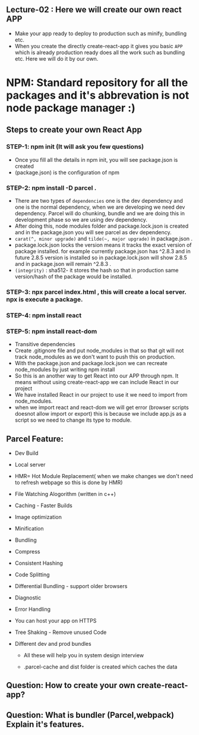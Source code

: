 ## Lecture-02 : Here we will create our own react APP

- Make your app ready to deploy to production such as minify, bundling etc.
- When you create the directly create-react-app it gives you basic `APP` which is already production ready does all the work such as bundling etc. Here we will do it by our own.
# NPM: Standard repository for all the packages and it's abbrevation is not node package manager :)
## Steps to create your own React App
   ### STEP-1: npm init (It will ask you few questions)
   * Once you fill all the details in npm init, you will see package.json is created
   * (package.json) is the configuration of npm

   ### STEP-2: npm install -D parcel .

   * There are two types of `dependencies` one is the dev dependency and one is the normal dependency, when we are developing we need dev dependency. Parcel will do chunking, bundle and we are doing this in development phase so we are using dev dependency.
   * After doing this, node modules folder and package.lock.json is created and in the package.json you will see parcel as dev dependency.
   * `carat(^, minor upgrade)` and `tilde(~, major upgrade)` in package.json .
   * package.lock.json locks the version means it tracks the exact version of package installed. for example currently package.json has ^2.8.3 and in future 2.8.5 version is installed so in package.lock.json will show 2.8.5 and in package.json will remain ^2.8.3 .
   * `(integrity)` : sha512- it stores the hash so that in production same version/hash of the package would be installed.

   ### STEP-3: npx parcel index.html , this will create a local server. npx is execute a package.

   ### STEP-4: npm install react
   ### STEP-5: npm install react-dom
    
* Transitive dependencies 
* Create .gitignore file and put node_modules in that so that git will not track node_modules as we don't want to push this on production.
* With the package.json and package.lock.json we can recreate node_modules by just writing npm install   
* So this is an another way to get React into our APP through npm. It means without using create-react-app we can include React in our project
* We have installed React in our project to use it we need to import from node_modules.
* when we import react and react-dom we will get error (browser scripts doesnot allow import or export) this is because we include app.js as a script so we need to change its type to module.
## Parcel Feature:
* Dev Build
* Local server
* HMR= Hot Module Replacement( when we make changes we don't need to refresh webpage so this is done by HMR)
* File Watching Alogorithm (written in c++)
* Caching - Faster Builds
* Image optimization
* Minification
* Bundling
* Compress
* Consistent Hashing
* Code Splitting
* Differential Bundling -  support older browsers
* Diagnostic
* Error Handling
* You can host your app on HTTPS
* Tree Shaking - Remove unused Code
* Different dev and prod bundles

  - All these will help you in system design interview

  - .parcel-cache and dist folder is created which caches the data

## Question: How to create your own create-react-app?
## Question: What is bundler (Parcel,webpack) Explain it's features.
